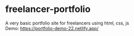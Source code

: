 # freelancer-portfolio
A very basic portfolio site for freelancers using html, css, js  
Demo: https://portfolio-demo-22.netlify.app/